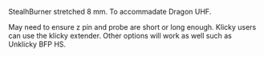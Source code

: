 StealhBurner stretched 8 mm. To accommadate Dragon UHF. 

May need to ensure z pin and probe are short or long enough. Klicky users can use the klicky extender. Other options will work as well such as Unklicky BFP HS. 
